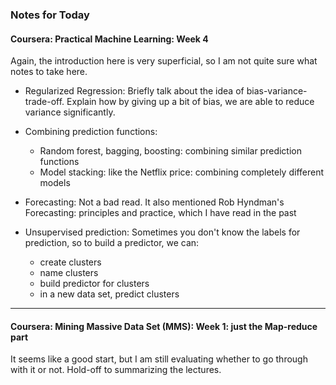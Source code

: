 ### Notes for Today

#### Coursera: Practical Machine Learning: Week 4

Again, the introduction here is very superficial, so I am not quite sure what notes to take here.

* Regularized Regression: Briefly talk about the idea of bias-variance-trade-off. Explain how by giving up a bit of bias, we are able to reduce variance significantly.

* Combining prediction functions:
	* Random forest, bagging, boosting: combining similar prediction functions
	* Model stacking: like the Netflix price: combining completely different models

* Forecasting: Not a bad read. It also mentioned Rob Hyndman's Forecasting: principles and practice, which I have read in the past

* Unsupervised prediction: Sometimes you don't know the labels for prediction, so to build a predictor, we can:
	* create clusters
	* name clusters
	* build predictor for clusters
	* in a new data set, predict clusters

---

#### Coursera: Mining Massive Data Set (MMS): Week 1: just the Map-reduce part

It seems like a good start, but I am still evaluating whether to go through with it or not. Hold-off to summarizing the lectures.